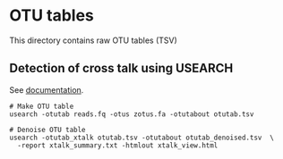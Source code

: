 # OTU tables

This directory contains raw OTU tables (TSV)


## Detection of cross talk using USEARCH 
See [documentation](https://drive5.com/usearch/manual/cmd_otutab_xtalk.html).
```
# Make OTU table
usearch -otutab reads.fq -otus zotus.fa -otutabout otutab.tsv 

# Denoise OTU table
usearch -otutab_xtalk otutab.tsv -otutabout otutab_denoised.tsv  \
  -report xtalk_summary.txt -htmlout xtalk_view.html 
```

